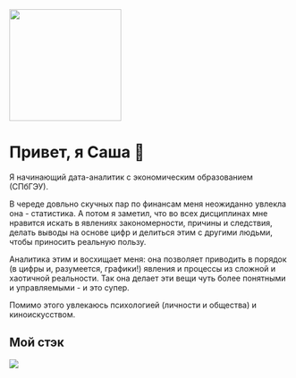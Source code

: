 <picture>
<img src="https://i.giphy.com/VHI6svvhu5xuqzyAoM.webp" width="200" height="200">
</picture>

# Привет, я Саша 👋
Я начинающий дата-аналитик с экономическим образованием (СПбГЭУ).

В череде довльно скучных пар по финансам меня неожиданно увлекла она - статистика. А потом я заметил, что во всех дисциплинах мне нравится искать в явлениях закономерности, причины и следствия, делать выводы на основе цифр и делиться этим с другими людьми, чтобы приносить реальную пользу.

Аналитика этим и восхищает меня: она позволяет приводить в порядок (в цифры и, разумеется, графики!) явления и процессы из сложной и хаотичной реальности. Так она делает эти
вещи чуть более понятными и управляемыми - и это супер.

Помимо этого увлекаюсь психологией (личности и общества) и киноискусством.

## Мой стэк
![](https://camo.githubusercontent.com/a86faa225c4232bae3ec6d1f22902b00591ac5bceb4b6bace5fb79ddf941d8fc/68747470733a2f2f696d672e736869656c64732e696f2f62616467652f2d507974686f6e2d4646463f7374796c653d666f722d7468652d6261646765266c6f676f3d707974686f6e)


